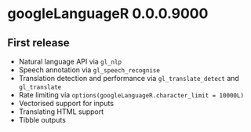# googleLanguageR 0.0.0.9000

## First release

* Natural language API via `gl_nlp`
* Speech annotation via `gl_speech_recognise`
* Translation detection and performance via `gl_translate_detect` and `gl_translate`
* Rate limiting via `options(googleLanguageR.character_limit = 10000L)`
* Vectorised support for inputs
* Translating HTML support
* Tibble outputs

